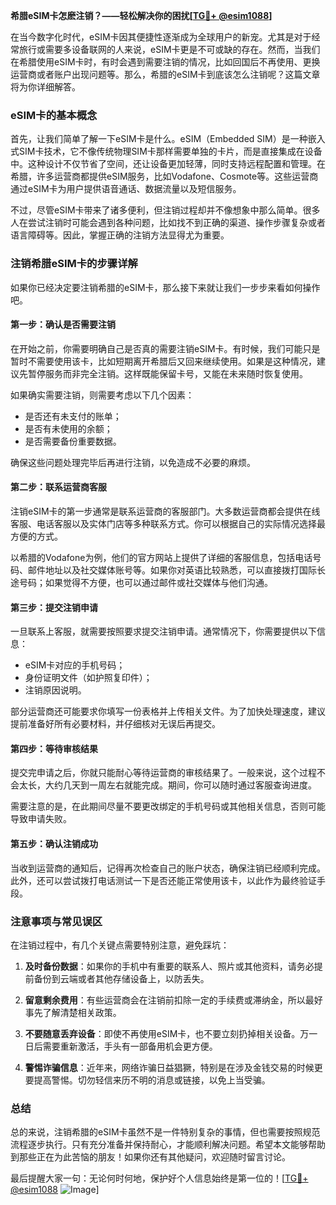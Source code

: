 **希腊eSIM卡怎麽注销？——轻松解决你的困扰[[TG💪+ @esim1088](https://t.me/s/esim1088)]**

在当今数字化时代，eSIM卡因其便捷性逐渐成为全球用户的新宠。尤其是对于经常旅行或需要多设备联网的人来说，eSIM卡更是不可或缺的存在。然而，当我们在希腊使用eSIM卡时，有时会遇到需要注销的情况，比如回国后不再使用、更换运营商或者账户出现问题等。那么，希腊的eSIM卡到底该怎么注销呢？这篇文章将为你详细解答。

### eSIM卡的基本概念

首先，让我们简单了解一下eSIM卡是什么。eSIM（Embedded SIM）是一种嵌入式SIM卡技术，它不像传统物理SIM卡那样需要单独的卡片，而是直接集成在设备中。这种设计不仅节省了空间，还让设备更加轻薄，同时支持远程配置和管理。在希腊，许多运营商都提供eSIM服务，比如Vodafone、Cosmote等。这些运营商通过eSIM卡为用户提供语音通话、数据流量以及短信服务。

不过，尽管eSIM卡带来了诸多便利，但注销过程却并不像想象中那么简单。很多人在尝试注销时可能会遇到各种问题，比如找不到正确的渠道、操作步骤复杂或者语言障碍等。因此，掌握正确的注销方法显得尤为重要。

### 注销希腊eSIM卡的步骤详解

如果你已经决定要注销希腊的eSIM卡，那么接下来就让我们一步步来看如何操作吧。

#### 第一步：确认是否需要注销
在开始之前，你需要明确自己是否真的需要注销eSIM卡。有时候，我们可能只是暂时不需要使用该卡，比如短期离开希腊后又回来继续使用。如果是这种情况，建议先暂停服务而非完全注销。这样既能保留卡号，又能在未来随时恢复使用。

如果确实需要注销，则需要考虑以下几个因素：
- 是否还有未支付的账单；
- 是否有未使用的余额；
- 是否需要备份重要数据。

确保这些问题处理完毕后再进行注销，以免造成不必要的麻烦。

#### 第二步：联系运营商客服
注销eSIM卡的第一步通常是联系运营商的客服部门。大多数运营商都会提供在线客服、电话客服以及实体门店等多种联系方式。你可以根据自己的实际情况选择最方便的方式。

以希腊的Vodafone为例，他们的官方网站上提供了详细的客服信息，包括电话号码、邮件地址以及社交媒体账号等。如果你对英语比较熟悉，可以直接拨打国际长途号码；如果觉得不方便，也可以通过邮件或社交媒体与他们沟通。

#### 第三步：提交注销申请
一旦联系上客服，就需要按照要求提交注销申请。通常情况下，你需要提供以下信息：
- eSIM卡对应的手机号码；
- 身份证明文件（如护照复印件）；
- 注销原因说明。

部分运营商还可能要求你填写一份表格并上传相关文件。为了加快处理速度，建议提前准备好所有必要材料，并仔细核对无误后再提交。

#### 第四步：等待审核结果
提交完申请之后，你就只能耐心等待运营商的审核结果了。一般来说，这个过程不会太长，大约几天到一周左右就能完成。期间，你可以随时通过客服查询进度。

需要注意的是，在此期间尽量不要更改绑定的手机号码或其他相关信息，否则可能导致申请失败。

#### 第五步：确认注销成功
当收到运营商的通知后，记得再次检查自己的账户状态，确保注销已经顺利完成。此外，还可以尝试拨打电话测试一下是否还能正常使用该卡，以此作为最终验证手段。

### 注意事项与常见误区

在注销过程中，有几个关键点需要特别注意，避免踩坑：

1. **及时备份数据**：如果你的手机中有重要的联系人、照片或其他资料，请务必提前备份到云端或者其他存储设备上，以防丢失。
   
2. **留意剩余费用**：有些运营商会在注销前扣除一定的手续费或滞纳金，所以最好事先了解清楚相关政策。

3. **不要随意丢弃设备**：即使不再使用eSIM卡，也不要立刻扔掉相关设备。万一日后需要重新激活，手头有一部备用机会更方便。

4. **警惕诈骗信息**：近年来，网络诈骗日益猖獗，特别是在涉及金钱交易的时候更要提高警惕。切勿轻信来历不明的消息或链接，以免上当受骗。

### 总结

总的来说，注销希腊的eSIM卡虽然不是一件特别复杂的事情，但也需要按照规范流程逐步执行。只有充分准备并保持耐心，才能顺利解决问题。希望本文能够帮助到那些正在为此苦恼的朋友！如果你还有其他疑问，欢迎随时留言讨论。

最后提醒大家一句：无论何时何地，保护好个人信息始终是第一位的！[[TG💪+ @esim1088](https://t.me/s/esim1088) ![Image](https://i.postimg.cc/4NQfJmqS/Snipaste-2025-05-13-00-14-12.png)]
